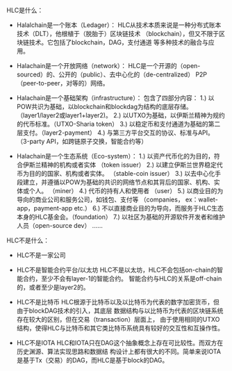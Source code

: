 HLC是什么：

* Halalchain是一个账本（Ledager）：
HLC从技术本质来说是一种分布式账本技术（DLT），他根植于（脱胎于）区块链技术
（blockchain），但又不限于区块链技术。它包括了blockchain，DAG，支付通道
等多种技术的融合与应用。

* Halachain是一个开放网络（network）：
HLC是一个开源的（open-sourced）的、公开的（public）、去中心化的（de-centralized）
P2P（peer-to-peer，对等的）网络。

* Halachain是一个基础架构（infrastructure）：
包含了四部分内容：
1.) 以POW共识为基础，以blockchain和blockdag为结构的底层存储。（layer1/layer2或layer1+layer2)。
2.) 以UTXO为基础，以伊斯兰精神为规约的代币标准。（UTXO-Sharia token）
3.) 以稳定币和支付通道为基础的第二层支付。（layer2-payment）
4.) 与第三方平台交互的协议、标准与API。  （3-party API，如跨链原子交换，智能合约等）

* Halachain是一个生态系统（Eco-system）：
1.) 以资产代币化的为目的，符合伊斯兰精神的机构或者实体    （token issuer）
2.) 以建立伊斯兰世界稳定代币为目的的国家、机构或者实体。 （stable-coin issuer）
3.) 以去中心化手段建立，并遵循以POW为基础的共识的网络节点和其背后的国家、机构、实体或个人。 （miner）
4.) 代币的持有人和使用者 （user）
5.) 以商业目的为导向的商业公司和服务公司，如钱包、支付等 （companies， ex：wallet-app，payment-app etc.）
6.) 不以直接商业目的为导向，而服务于HLC生态本身的HLC基金会。（foundation）
7.) 以社区为基础的开源软件开发者和维护人员（open-source dev）
......

HLC不是什么：

* HLC不是一家公司

* HLC不是智能合约平台/以太坊
HLC不是以太坊，HLC不会包括on-chain的智能合约，至少不会有layer-1的智能合约。
智能合约与HLC的关系是off-chain的，或者至少是layer2的。

* HLC不是比特币
HLC根源于比特币以及以比特币为代表的数字加密货币，但由于blockDAG技术的引入，其底层
数据结构与以比特币为代表的区块链系统存在较大的区别，但在交易（transaction）层面上，
由于使用相同的UTXO结构，使得HLC与比特币和其它类比特币系统具有较好的交互性和互操作性。

* HLC不是IOTA
HLC和IOTA只在DAG这个抽象概念上存在可比较性。而双方在历史渊源、算法实现思路和数据结
构设计上都有很大的不同。简单来说IOTA是基于Tx（交易）的DAG，而HLC是基于block的DAG。